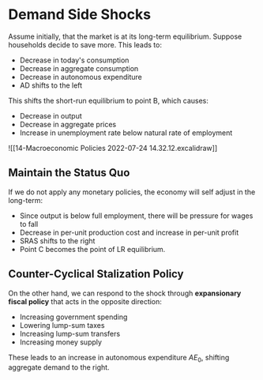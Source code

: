 # Demand Side Shocks
Assume initially, that the market is at its long-term equilibrium. Suppose households decide to save more. This leads to:
* Decrease in today's consumption
* Decrease in aggregate consumption
* Decrease in autonomous expenditure
* AD shifts to the left

This shifts the short-run equilibrium to point B, which causes:
* Decrease in output
* Decrease in aggregate prices
* Increase in unemployment rate below natural rate of employment

![[14-Macroeconomic Policies 2022-07-24 14.32.12.excalidraw]]

## Maintain the Status Quo
If we do not apply any monetary policies, the economy will self adjust in the long-term:
* Since output is below full employment, there will be pressure for wages to fall
* Decrease in per-unit production cost and increase in per-unit profit
* SRAS shifts to the right
* Point C becomes the point of LR equilibrium.

## Counter-Cyclical Stalization Policy
On the other hand, we can respond to the shock through **expansionary fiscal policy** that acts in the opposite direction:
* Increasing government spending
* Lowering lump-sum taxes
* Increasing lump-sum transfers
* Increasing money supply

These leads to an increase in autonomous expenditure $AE_0$, shifting aggregate demand to the right.